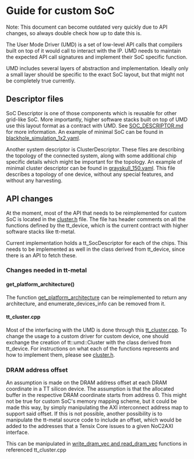# Guide for custom SoC

Note: This document can become outdated very quickly due to API changes, so always double check how up to date this is.

The User Mode Driver (UMD) is a set of low-level API calls that compilers built on top of it would call to interact with the IP.
UMD needs to maintain the expected API call signatures and implement their SoC specific function.

UMD includes several layers of abstraction and implementation. Ideally only a small layer should be specific to the exact SoC layout, but that might not be completely true currently.

## Descriptor files

SoC Descriptor is one of those components which is reusable for other grid-like SoC. More importantly, higher software stacks built on top of UMD use this layout format as a contract with UMD. See [SOC_DESCRIPTOR.md](./SOC_DESCRIPTOR.md) for more information. An example of minimal SoC
can be found in [blackhole_simulation_1x2.yaml](../tests/soc_descs/blackhole_simulation_1x2.yaml).

Another system descriptor is ClusterDescriptor. These files are describing the topology of the connected system, along with some additional chip specific details which might be important for the topology. An example of minimal cluster descriptor can be found in [grayskull_150.yaml](../tests/api/cluster_descriptor_examples/grayskull_E150.yaml). This file describes a topology of one device, without any special features, and without any harvesting.

## API changes

At the moment, most of the API that needs to be reimplemented for custom SoC is located in the [cluster.h](../device/api/umd/device/cluster.h) file. The file has header comments on all the functions defined by the tt_device, which is the current contract with higher software stacks like tt-metal.

Current implementation holds a tt_SocDescriptor for each of the chips. This needs to be implemented as well in the class derived from tt_device, since there is an
API to fetch these.

### Changes needed in tt-metal

#### get_platform_architecture()
The function [get_platform_architecture](https://github.com/tenstorrent/tt-metal/blob/9edf9a0cac90d4f89262165dbe3fc4f4feac18be/tt_metal/api/tt-metalium/get_platform_architecture.hpp#L50) can be reimplemented to return any architecture, and enumerate_devices_info can be removed from it.

#### tt_cluster.cpp

Most of the interfacing with the UMD is done through this [tt_cluster.cpp](https://github.com/tenstorrent/tt-metal/blob/main/tt_metal/llrt/tt_cluster.cpp). To change the usage to a custom driver for custom device, one should exchange the creation of tt::umd::Cluster
with the class derived from tt_device. For instructions on what each of the functions represents and how to implement them, please see [cluster.h](../device/api/umd/device/cluster.h).

### DRAM address offset
An assumption is made on the DRAM address offset at each DRAM coordinate in a TT
silicon device. The assumption is that the allocated buffer in the respective DRAM coordinate starts from address
0. This might not be true for custom SoC's memory mapping scheme, but it could be made this way, by simply
manipulating the AXI interconnect address map to support said offset. If this is not possible, another possibility is to
manipulate the tt-metal source code to include an offset, which would be added to the addresses that a
Tensix Core issues to a given NoC2AXI interface. 

This can be manipulated in [write_dram_vec and read_dram_vec](https://github.com/tenstorrent/tt-metal/blob/9edf9a0cac90d4f89262165dbe3fc4f4feac18be/tt_metal/llrt/tt_cluster.cpp#L506) functions in referenced tt_cluster.cpp 